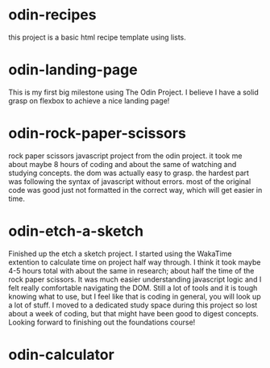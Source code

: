# odin-recipes
this project is a basic html recipe template using lists.

# odin-landing-page
This is my first big milestone using The Odin Project. I believe I have a solid grasp on flexbox to achieve a nice landing page!

# odin-rock-paper-scissors
rock paper scissors javascript project from the odin project. it took me about maybe 8 hours of coding and about the same of watching and studying concepts. the dom was actually easy to grasp. the hardest part was following the syntax of javascript without errors. most of the original code was good just not formatted in the correct way, which will get easier in time.

# odin-etch-a-sketch
Finished up the etch a sketch project. I started using the WakaTime extention to calculate time on project half way through. I think it took maybe 4-5 hours total with about the same in research; about half the time of the rock paper scissors. It was much easier understanding javascript logic and I felt really comfortable navigating the DOM. Still a lot of tools and it is tough knowing what to use, but I feel like that is coding in general, you will look up a lot of stuff. I moved to a dedicated study space during this project so lost about a week of coding, but that might have been good to digest concepts. Looking forward to finishing out the foundations course!


# odin-calculator
